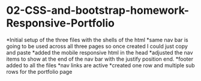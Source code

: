 # 02-CSS-and-bootstrap-homework-Responsive-Portfolio
*Initial setup of the three files with the shells of the html
*same nav bar is going to be used across all three pages so once created I could just copy and paste
*added the mobile responsive html in the head
*adjusted the nav items to show at the end of the nav bar with the justify position end.
*footer added to all the files
*nav links are active
*created one row and multiple sub rows for the portfolio page

